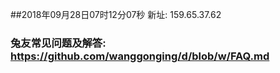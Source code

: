 ##2018年09月28日07时12分07秒 新址: 159.65.37.62
### 兔友常见问题及解答: https://github.com/wanggonging/d/blob/w/FAQ.md
